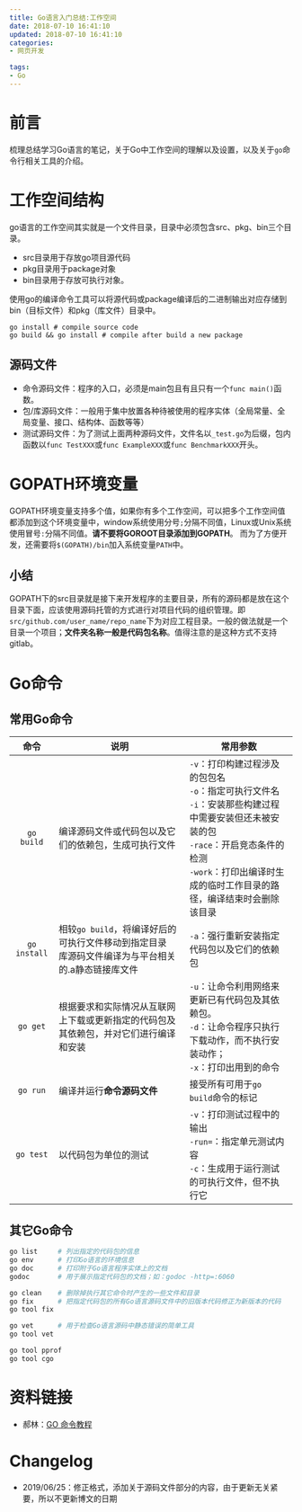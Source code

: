 ```yaml
---
title: Go语言入门总结:工作空间
date: 2018-07-10 16:41:10
updated: 2018-07-10 16:41:10
categories:
- 网页开发

tags:
- Go
---
```

# 前言
梳理总结学习Go语言的笔记，关于Go中工作空间的理解以及设置，以及关于`go`命令行相关工具的介绍。

<!-- more -->
# 工作空间结构
go语言的工作空间其实就是一个文件目录，目录中必须包含src、pkg、bin三个目录。
- src目录用于存放go项目源代码
- pkg目录用于package对象
- bin目录用于存放可执行对象。

使用go的编译命令工具可以将源代码或package编译后的二进制输出对应存储到bin（目标文件）和pkg（库文件）目录中。

```shell
go install # compile source code
go build && go install # compile after build a new package
```

## 源码文件
- 命令源码文件：程序的入口，必须是main包且有且只有一个`func main()`函数。
- 包/库源码文件：一般用于集中放置各种待被使用的程序实体（全局常量、全局变量、接口、结构体、函数等等）
- 测试源码文件：为了测试上面两种源码文件，文件名以`_test.go`为后缀，包内函数以`func TestXXX`或`func ExampleXXX`或`func BenchmarkXXX`开头。

# GOPATH环境变量
GOPATH环境变量支持多个值，如果你有多个工作空间，可以把多个工作空间值都添加到这个环境变量中，window系统使用分号`;`分隔不同值，Linux或Unix系统使用冒号`:`分隔不同值。**请不要将GOROOT目录添加到GOPATH**。
而为了方便开发，还需要将`$(GOPATH)/bin`加入系统变量`PATH`中。

## 小结
GOPATH下的src目录就是接下来开发程序的主要目录，所有的源码都是放在这个目录下面，应该使用源码托管的方式进行对项目代码的组织管理。即`src/github.com/user_name/repo_name`下为对应工程目录。一般的做法就是一个目录一个项目；**文件夹名称一般是代码包名称**。值得注意的是这种方式不支持gitlab。

# Go命令
## 常用Go命令

|命令|说明|常用参数|
|:---:|---|---|
|`go build`|编译源码文件或代码包以及它们的依赖包，生成可执行文件|`-v`：打印构建过程涉及的包包名<br>`-o`：指定可执行文件名<br>`-i`：安装那些构建过程中需要安装但还未被安装的包<br>`-race`：开启竞态条件的检测<br>`-work`：打印出编译时生成的临时工作目录的路径，编译结束时会删除该目录|
|`go install`|相较`go build`，将编译好后的可执行文件移动到指定目录<br>库源码文件编译为与平台相关的.a静态链接库文件|`-a`：强行重新安装指定代码包以及它们的依赖包|
|`go get`|根据要求和实际情况从互联网上下载或更新指定的代码包及其依赖包，并对它们进行编译和安装|`-u`：让命令利用网络来更新已有代码包及其依赖包。<br>`-d`：让命令程序只执行下载动作，而不执行安装动作；<br>`-x`：打印出用到的命令|
|`go run`|编译并运行**命令源码文件**|接受所有可用于`go build`命令的标记|
|`go test`|以代码包为单位的测试|`-v`：打印测试过程中的输出<br>`-run=`：指定单元测试内容<br>`-c`：生成用于运行测试的可执行文件，但不执行它|

## 其它Go命令
```sh
go list     # 列出指定的代码包的信息
go env      # 打印Go语言的环境信息
go doc      # 打印附于Go语言程序实体上的文档
godoc       # 用于展示指定代码包的文档；如：godoc -http=:6060

go clean    # 删除掉执行其它命令时产生的一些文件和目录
go fix      # 把指定代码包的所有Go语言源码文件中的旧版本代码修正为新版本的代码
go tool fix

go vet      # 用于检查Go语言源码中静态错误的简单工具
go tool vet

go tool pprof
go tool cgo
```

# 资料链接
- 郝林：[GO 命令教程](https://www.kancloud.cn/cattong/go_command_tutorial/261360)

# Changelog
- 2019/06/25：修正格式，添加关于源码文件部分的内容，由于更新无关紧要，所以不更新博文的日期